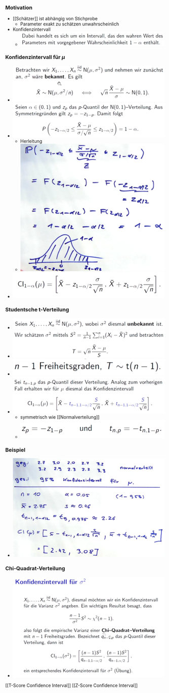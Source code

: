 ### Motivation
+ [[Schätzer]] ist abhängig von Stichprobe
	+ Parameter exakt zu schätzen unwahrscheinlich
+ Konfidenzintervall
	+ ![](../../../../z_images/Pasted%20image%2020221208171010.png)

### Konfidenzintervall für $\mu$
+ ![](../../../../z_images/Pasted%20image%2020221208171057.png)
+ ![](../../../../z_images/Pasted%20image%2020221208171156.png)
	+ Herleitung
	+ ![](../../../../z_images/Pasted%20image%2020221208171350.png)
+ ![](../../../../z_images/Pasted%20image%2020221208171430.png)

### Studentsche t-Verteilung
+ ![](../../../../z_images/Pasted%20image%2020221208171841.png)
+ ![](../../../../z_images/Pasted%20image%2020221208171903.png)
+ ![](../../../../z_images/Pasted%20image%2020221208171921.png)
+ ![](../../../../z_images/Pasted%20image%2020221208171930.png)
	+ symmetrisch wie [[Normalverteilung]]
	+ ![](../../../../z_images/Pasted%20image%2020221208172036.png)

### Beispiel
+ ![](../../../../z_images/Pasted%20image%2020221208172329.png)

### Chi-Quadrat-Verteilung
+ ![](../../../../z_images/Pasted%20image%2020221208172356.png)

[[T-Score Confidence Interval]]
[[Z-Score Confidence Interval]]
